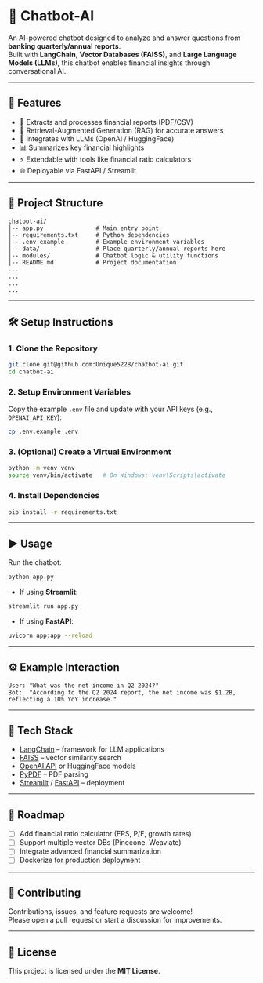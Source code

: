 # 🏦 Chatbot-AI  

An AI-powered chatbot designed to analyze and answer questions from **banking quarterly/annual reports**.  
Built with **LangChain**, **Vector Databases (FAISS)**, and **Large Language Models (LLMs)**, this chatbot enables financial insights through conversational AI.

---

## 🚀 Features  
- 📄 Extracts and processes financial reports (PDF/CSV)  
- 🔎 Retrieval-Augmented Generation (RAG) for accurate answers  
- 🧠 Integrates with LLMs (OpenAI / HuggingFace)  
- 📊 Summarizes key financial highlights  
- ⚡ Extendable with tools like financial ratio calculators  
- 🌐 Deployable via FastAPI / Streamlit  

---

## 📂 Project Structure  
```
chatbot-ai/
│-- app.py               # Main entry point  
│-- requirements.txt     # Python dependencies  
│-- .env.example         # Example environment variables  
│-- data/                # Place quarterly/annual reports here  
│-- modules/             # Chatbot logic & utility functions  
│-- README.md            # Project documentation  
...
...
...
...

```

---

## 🛠 Setup Instructions  

### 1. Clone the Repository  
```bash
git clone git@github.com:Unique5228/chatbot-ai.git
cd chatbot-ai
```

### 2. Setup Environment Variables  
Copy the example `.env` file and update with your API keys (e.g., `OPENAI_API_KEY`):  
```bash
cp .env.example .env
```

### 3. (Optional) Create a Virtual Environment  
```bash
python -m venv venv
source venv/bin/activate   # On Windows: venv\Scripts\activate
```

### 4. Install Dependencies  
```bash
pip install -r requirements.txt
```

---

## ▶️ Usage  

Run the chatbot:  
```bash
python app.py
```

- If using **Streamlit**:  
```bash
streamlit run app.py
```

- If using **FastAPI**:  
```bash
uvicorn app:app --reload
```

---

## ⚙️ Example Interaction  

```text
User: "What was the net income in Q2 2024?"  
Bot:  "According to the Q2 2024 report, the net income was $1.2B, reflecting a 10% YoY increase."
```

---

## 🔧 Tech Stack  
- [LangChain](https://www.langchain.com/) – framework for LLM applications  
- [FAISS](https://github.com/facebookresearch/faiss) – vector similarity search  
- [OpenAI API](https://platform.openai.com/) or HuggingFace models  
- [PyPDF](https://pypi.org/project/pypdf/) – PDF parsing  
- [Streamlit](https://streamlit.io/) / [FastAPI](https://fastapi.tiangolo.com/) – deployment  

---

## 🔮 Roadmap  
- [ ] Add financial ratio calculator (EPS, P/E, growth rates)  
- [ ] Support multiple vector DBs (Pinecone, Weaviate)  
- [ ] Integrate advanced financial summarization  
- [ ] Dockerize for production deployment  

---

## 🤝 Contributing  
Contributions, issues, and feature requests are welcome!  
Please open a pull request or start a discussion for improvements.  

---

## 📜 License  
This project is licensed under the **MIT License**.  
